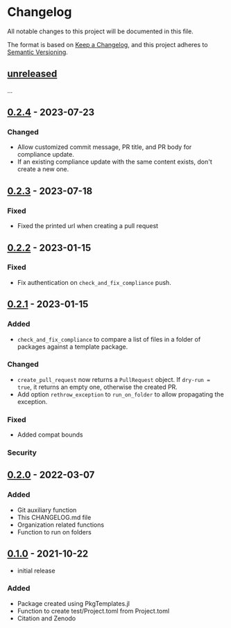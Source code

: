 # Changelog

All notable changes to this project will be documented in this file.

The format is based on [Keep a Changelog],
and this project adheres to [Semantic Versioning].

## [unreleased]

...

## [0.2.4] - 2023-07-23

### Changed

- Allow customized commit message, PR title, and PR body for compliance update.
- If an existing compliance update with the same content exists, don't create a new one.

## [0.2.3] - 2023-07-18

### Fixed

- Fixed the printed url when creating a pull request

## [0.2.2] - 2023-01-15

### Fixed

- Fix authentication on `check_and_fix_compliance` push.

## [0.2.1] - 2023-01-15

### Added

- `check_and_fix_compliance` to compare a list of files in a folder of packages against a template package.

### Changed

- `create_pull_request` now returns a `PullRequest` object. If `dry-run = true`, it returns an empty one, otherwise the created PR.
- Add option `rethrow_exception` to `run_on_folder` to allow propagating the exception.

### Fixed

- Added compat bounds

### Security

## [0.2.0] - 2022-03-07

### Added

- Git auxiliary function
- This CHANGELOG.md file
- Organization related functions
- Function to run on folders

## [0.1.0] - 2021-10-22

- initial release

### Added

- Package created using PkgTemplates.jl
- Function to create test/Project.toml from Project.toml
- Citation and Zenodo

<!-- Links -->
[keep a changelog]: https://keepachangelog.com/en/1.0.0/
[semantic versioning]: https://semver.org/spec/v2.0.0.html

<!-- Versions -->
[unreleased]: https://github.com/abelsiqueira/Emporium.jl/compare/v0.2.4...HEAD
[0.2.4]: https://github.com/abelsiqueira/Emporium.jl/compare/v0.2.3..v0.2.4
[0.2.3]: https://github.com/abelsiqueira/Emporium.jl/compare/v0.2.2..v0.2.3
[0.2.2]: https://github.com/abelsiqueira/Emporium.jl/compare/v0.2.1..v0.2.2
[0.2.1]: https://github.com/abelsiqueira/Emporium.jl/compare/v0.2.0..v0.2.1
[0.2.0]: https://github.com/abelsiqueira/Emporium.jl/compare/v0.1.0..v0.2.0
[0.1.0]: https://github.com/abelsiqueira/Emporium.jl/releases/tag/v0.1.0
